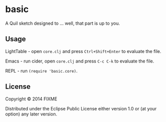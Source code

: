 # basic

A Quil sketch designed to ... well, that part is up to you.

## Usage

LightTable - open `core.clj` and press `Ctrl+Shift+Enter` to evaluate the file.

Emacs - run cider, open `core.clj` and press `C-c C-k` to evaluate the file.

REPL - run `(require 'basic.core)`.

## License

Copyright © 2014 FIXME

Distributed under the Eclipse Public License either version 1.0 or (at
your option) any later version.
